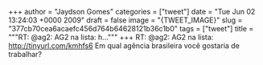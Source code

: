 
+++
author = "Jaydson Gomes"
categories = ["tweet"]
date = "Tue Jun 02 13:24:03 +0000 2009"
draft = false
image = "{TWEET_IMAGE}"
slug = "377cb70cea6acaefc456d764b64628121b36c1b0"
tags = ["tweet"]
title = """RT: @ag2: AG2 na lista: h..."""
+++
RT: @ag2: AG2 na lista: http://tinyurl.com/kmhfs6 Em qual agência brasileira você gostaria de trabalhar?
